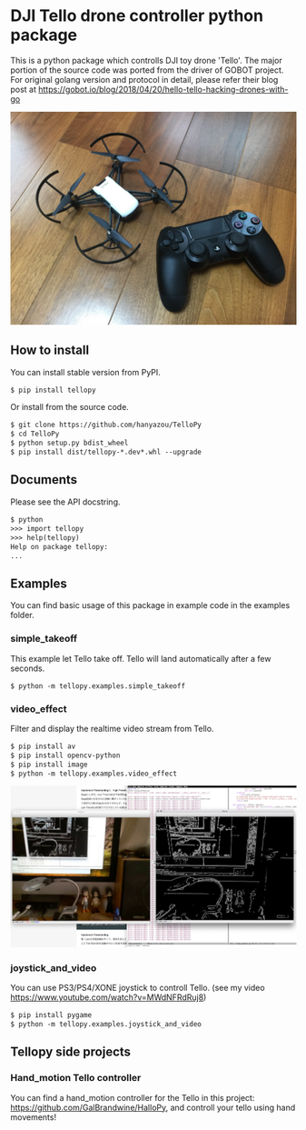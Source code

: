 # DJI Tello drone controller python package

This is a python package which controlls DJI toy drone 'Tello'. The major portion of the source
code was ported from the driver of GOBOT project. For original golang version and protocol in
detail, please refer their blog post at
https://gobot.io/blog/2018/04/20/hello-tello-hacking-drones-with-go

![photo](files/tello-and-gamepad.png)

## How to install
You can install stable version from PyPI.
```
$ pip install tellopy
```
Or install from the source code.
```
$ git clone https://github.com/hanyazou/TelloPy 
$ cd TelloPy
$ python setup.py bdist_wheel
$ pip install dist/tellopy-*.dev*.whl --upgrade
```

## Documents
Please see the API docstring.
```
$ python
>>> import tellopy
>>> help(tellopy)
Help on package tellopy:
...
```

## Examples

You can find basic usage of this package in example code in the examples folder.

### simple_takeoff
This example let Tello take off. Tello will land automatically after a few seconds.

```
$ python -m tellopy.examples.simple_takeoff
```

### video_effect
Filter and display the realtime video stream from Tello.
```
$ pip install av
$ pip install opencv-python
$ pip install image
$ python -m tellopy.examples.video_effect
```
![photo](files/video_effect.jpg)

### joystick_and_video
You can use PS3/PS4/XONE joystick to controll Tello.
(see my video https://www.youtube.com/watch?v=MWdNFRdRuj8)
```
$ pip install pygame
$ python -m tellopy.examples.joystick_and_video

```

## Tellopy side projects

### Hand_motion Tello controller

You can find a hand_motion controller for the Tello in this project: https://github.com/GalBrandwine/HalloPy,
and controll your tello using hand movements!

